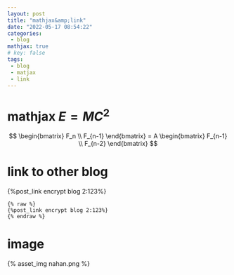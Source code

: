 ```yaml
---
layout: post
title: "mathjax&amp;link"
date: "2022-05-17 08:54:22"
categories: 
 - blog 
mathjax: true 
# key: false 
tags:
 - blog
 - matjax
 - link
---
```


# mathjax $E=MC^2$

$$
\begin{bmatrix}
  F_n \\ 
  F_{n-1}
\end{bmatrix}
= A \begin{bmatrix}
  F_{n-1} \\ 
  F_{n-2}
\end{bmatrix}
$$

# link to other blog
{%post_link encrypt blog 2:123%}
```
{% raw %}
{%post_link encrypt blog 2:123%}
{% endraw %}
```
# image


{% asset_img nahan.png %}
